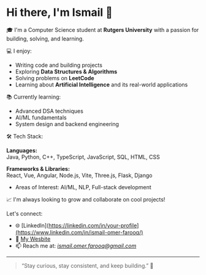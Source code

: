 # Hi there, I'm Ismail 👋

🎓 I'm a Computer Science student at **Rutgers University** with a passion for building, solving, and learning.

💻 I enjoy:
- Writing code and building projects
- Exploring **Data Structures & Algorithms**
- Solving problems on **LeetCode**
- Learning about **Artificial Intelligence** and its real-world applications

📚 Currently learning:
- Advanced DSA techniques
- AI/ML fundamentals
- System design and backend engineering

🛠️ Tech Stack:

**Languages:**  
Java, Python, C++, TypeScript, JavaScript, SQL, HTML, CSS

**Frameworks & Libraries:**  
React, Vue, Angular, Node.js, Vite, Three.js, Flask, Django

- Areas of Interest: AI/ML, NLP, Full-stack development

📈 I'm always looking to grow and collaborate on cool projects!

Let's connect:
- 🌐 [LinkedIn](https://linkedin.com/in/your-profile](https://www.linkedin.com/in/ismail-omer-farooq/)
- 🔗 [My Wesbite](https://ismailfarooq.vercel.app/)
- 📫 Reach me at: *ismail.omer.farooq@gmail.com*

---

> “Stay curious, stay consistent, and keep building.” 🚀


<!--
**ismail-farooq/ismail-farooq** is a ✨ _special_ ✨ repository because its `README.md` (this file) appears on your GitHub profile.

Here are some ideas to get you started:

- 🔭 I’m currently working on ...
- 🌱 I’m currently learning ...
- 👯 I’m looking to collaborate on ...
- 🤔 I’m looking for help with ...
- 💬 Ask me about ...
- 📫 How to reach me: ...
- 😄 Pronouns: ...
- ⚡ Fun fact: ...
-->
